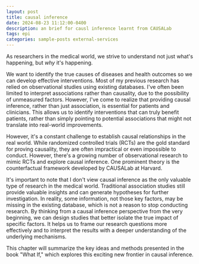 ```yaml
---
layout: post
title: causal inference
date: 2024-08-23 11:12:00-0400
description: an brief for causl inference learnt from CAUSALab
tags: epi
categories: sample-posts external-services
---
```


As researchers in the medical world, we strive to understand not just what's happening, but _why_ it's happening.

We want to identify the true causes of diseases and health outcomes so we can develop effective interventions. Most of my previous research has relied on observational studies using existing databases. I've often been limited to interpret associations rather than causality, due to the possibility of unmeasured factors. However, I've come to realize that providing causal inference, rather than just association, is essential for patients and clinicians. This allows us to identify interventions that can truly benefit patients, rather than simply pointing to potential associations that might not translate into real-world improvements.

However, it's a constant challenge to establish causal relationships in the real world. While randomized controlled trials (RCTs) are the gold standard for proving causality, they are often impractical or even impossible to conduct. However, there's a growing number of observational research to mimic RCTs and explore causal inference. One prominent theory is the counterfactual framework developed by CAUSALab at Harvard.

It's important to note that I don't view causal inference as the only valuable type of research in the medical world. Traditional association studies still provide valuable insights and can generate hypotheses for further investigation. In reality, some information, not those key factors, may be missing in the existing database, which is not a reason to stop conducting research. By thinking from a causal inference perspective from the very beginning, we can design studies that better isolate the true impact of specific factors. It helps us to frame our research questions more effectively and to interpret the results with a deeper understanding of the underlying mechanisms.

This chapter will summarize the key ideas and methods presented in the book "What If," which explores this exciting new frontier in causal inference.
